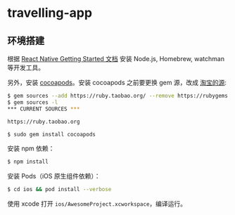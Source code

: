 # travelling-app

## 环境搭建

根据 [React Native Getting Started 文档](https://facebook.github.io/react-native/docs/getting-started.html) 安装 Node.js, Homebrew, watchman 等开发工具。

另外，安装 [cocoapods](https://cocoapods.org/)。安装 cocoapods 之前要更换 gem 源，改成 [淘宝的源](https://ruby.taobao.org/):

```sh
$ gem sources --add https://ruby.taobao.org/ --remove https://rubygems.org/
$ gem sources -l
*** CURRENT SOURCES ***

https://ruby.taobao.org

$ sudo gem install cocoapods
```


安装 npm 依赖：

```sh
$ npm install
```

安装 Pods（iOS 原生组件依赖）：

```sh
$ cd ios && pod install --verbose
```

使用 xcode 打开 `ios/AwesomeProject.xcworkspace`，编译运行。

